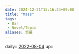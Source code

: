 ```yaml
---
date: 2024-12-21T15:16:24+09:00
title: "Mass"
tags:
 - Bar
 - Novel/Topic
aliases: 質量
---
```


daily:: [2022-08-04](Daily_Note/2022-08-04.md)
up::


